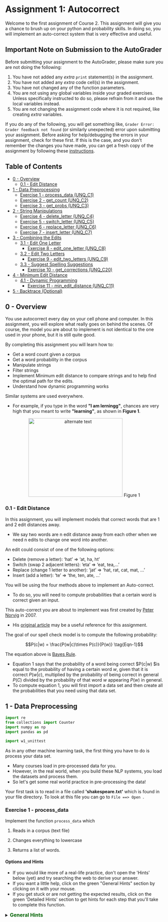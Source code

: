 # Assignment 1: Autocorrect

Welcome to the first assignment of Course 2. This assignment will give you a chance to brush up on your python and probability skills. In doing so, you will implement an auto-correct system that is very effective and useful.

## Important Note on Submission to the AutoGrader

Before submitting your assignment to the AutoGrader, please make sure you are not doing the following:

1. You have not added any _extra_ `print` statement(s) in the assignment.
2. You have not added any _extra_ code cell(s) in the assignment.
3. You have not changed any of the function parameters.
4. You are not using any global variables inside your graded exercises. Unless specifically instructed to do so, please refrain from it and use the local variables instead.
5. You are not changing the assignment code where it is not required, like creating _extra_ variables.

If you do any of the following, you will get something like, `Grader Error: Grader feedback not found` (or similarly unexpected) error upon submitting your assignment. Before asking for help/debugging the errors in your assignment, check for these first. If this is the case, and you don't remember the changes you have made, you can get a fresh copy of the assignment by following these [instructions](https://www.coursera.org/learn/probabilistic-models-in-nlp/supplement/saGQf/how-to-refresh-your-workspace).

## Table of Contents
- [0 - Overview](#0)
    - [0.1 - Edit Distance](#0-1)
- [1 - Data Preprocessing](#1)
    - [Exercise 1 - process_data (UNQ_C1)](#ex-1)
    - [Exercise 2 - get_count (UNQ_C2)](#ex-2)
    - [Exercise 3 - get_probs (UNQ_C3)](#ex-3)
- [2 - String Manipulations](#2)
    - [Exercise 4 - delete_letter (UNQ_C4)](#ex-4)
    - [Exercise 5 - switch_letter (UNQ_C5)](#ex-5)
    - [Exercise 6 - replace_letter (UNQ_C6)](#ex-6)
    - [Exercise 7 - insert_letter (UNQ_C7)](#ex-7)
- [3 - Combining the Edits](#3)
    - [3.1 - Edit One Letter](#3-1)
        - [Exercise 8 - edit_one_letter (UNQ_C8)](#ex-8)
    - [3.2 - Edit Two Letters](#3-2)
        - [Exercise 9 - edit_two_letters (UNQ_C9)](#ex-9)
    - [3.3 - Suggest Spelling Suggestions](#3-3)
        - [Exercise 10 - get_corrections (UNQ_C20)](#ex-10)
- [4 - Minimum Edit Distance](#4)
    - [4.1 - Dynamic Programming](#4-1)
        - [Exercise 11 - min_edit_distance (UNQ_C11)](#ex-11)
- [5 - Backtrace (Optional)](#5)

<a name='0'></a>
## 0 - Overview

You use autocorrect every day on your cell phone and computer. In this assignment, you will explore what really goes on behind the scenes. Of course, the model you are about to implement is not identical to the one used in your phone, but it is still quite good. 

By completing this assignment you will learn how to: 

- Get a word count given a corpus
- Get a word probability in the corpus 
- Manipulate strings 
- Filter strings 
- Implement Minimum edit distance to compare strings and to help find the optimal path for the edits. 
- Understand how dynamic programming works


Similar systems are used everywhere. 
- For example, if you type in the word **"I am lerningg"**, chances are very high that you meant to write **"learning"**, as shown in **Figure 1**. 

<div style="width:image width px; font-size:100%; text-align:center;"><img src='images/auto-correct.png' alt="alternate text" width="width" height="height" style="width:300px;height:250px;" /> Figure 1 </div>

<a name='0-1'></a>
### 0.1 - Edit Distance

In this assignment, you will implement models that correct words that are 1 and 2 edit distances away. 
- We say two words are n edit distance away from each other when we need n edits to change one word into another. 

An edit could consist of one of the following options: 

- Delete (remove a letter): ‘hat’ => ‘at, ha, ht’
- Switch (swap 2 adjacent letters): ‘eta’ => ‘eat, tea,...’
- Replace (change 1 letter to another): ‘jat’ => ‘hat, rat, cat, mat, ...’
- Insert (add a letter): ‘te’ => ‘the, ten, ate, ...’

You will be using the four methods above to implement an Auto-correct. 
- To do so, you will need to compute probabilities that a certain word is correct given an input. 

This auto-correct you are about to implement was first created by [Peter Norvig](https://en.wikipedia.org/wiki/Peter_Norvig) in 2007. 
- His [original article](https://norvig.com/spell-correct.html) may be a useful reference for this assignment.

The goal of our spell check model is to compute the following probability:

$$P(c|w) = \frac{P(w|c)\times P(c)}{P(w)} \tag{Eqn-1}$$

The equation above is [Bayes Rule](https://en.wikipedia.org/wiki/Bayes%27_theorem). 
- Equation 1 says that the probability of a word being correct $P(c|w) $is equal to the probability of having a certain word $w$, given that it is correct $P(w|c)$, multiplied by the probability of being correct in general $P(C)$ divided by the probability of that word $w$ appearing $P(w)$ in general.
- To compute equation 1, you will first import a data set and then create all the probabilities that you need using that data set. 

<a name='1'></a>
## 1 - Data Preprocessing 


```python
import re
from collections import Counter
import numpy as np
import pandas as pd

import w1_unittest
```

As in any other machine learning task, the first thing you have to do is process your data set. 
- Many courses load in pre-processed data for you. 
- However, in the real world, when you build these NLP systems, you load the datasets and process them.
- So let's get some real world practice in pre-processing the data!

Your first task is to read in a file called **'shakespeare.txt'** which is found in your file directory. To look at this file you can go to `File ==> Open `. 

<a name='ex-1'></a>
### Exercise 1 - process_data
Implement the function `process_data` which 

1) Reads in a corpus (text file)

2) Changes everything to lowercase

3) Returns a list of words. 

#### Options and Hints
- If you would like more of a real-life practice, don't open the 'Hints' below (yet) and try searching the web to derive your answer.
- If you want a little help, click on the green "General Hints" section by clicking on it with your mouse.
- If you get stuck or are not getting the expected results, click on the green 'Detailed Hints' section to get hints for each step that you'll take to complete this function.

<details>    
<summary>
    <font size="3" color="darkgreen"><b>General Hints</b></font>
</summary>
<p>
    
General Hints to get started
<ul>
    <li>Python <a href="https://docs.python.org/3/tutorial/inputoutput.html">input and output<a></li>
    <li>Python <a href="https://docs.python.org/3/library/re.html" >'re' documentation </a> </li>
</ul>
</p>


<details>    
<summary>
    <font size="3" color="darkgreen"><b>Detailed Hints</b></font>
</summary>
<p>     
Detailed hints if you're stuck
<ul>
    <li>Use 'with' syntax to read a file</li>
    <li>Decide whether to use 'read()' or 'readline().  What's the difference?</li>
    <li>You can use str.lower() to convert to lowercase.</li>
    <li>Use re.findall(pattern, string)</li>
    <li>Look for the "Raw String Notation" section in the Python 're' documentation to understand the difference between r'\W', r'\W' and '\\W'. </li>
    <li>For the pattern, decide between using '\s', '\w', '\s+' or '\w+'.  What do you think are the differences?</li>
</ul>
</p>



```python
# UNQ_C1 GRADED FUNCTION: process_data
import re
def process_data(file_name):
    """
    Input: 
        A file_name which is found in your current directory. You just have to read it in. 
    Output: 
        words: a list containing all the words in the corpus (text file you read) in lower case. 
    """
    words = [] # return this variable correctly

    ### START CODE HERE ### 
    
    #Open the file, read its contents into a string variable
    with open(file_name) as file:
        file_string = file.read()
    
    # convert all letters to lower case
    file_string = file_string.lower()
    
    #Convert every word to lower case and return them in a list.
    words = re.findall('\w+', file_string)
    
    ### END CODE HERE ###
    
    return words
```

Note, in the following cell, 'words' is converted to a python `set`. This eliminates any duplicate entries.


```python
#DO NOT MODIFY THIS CELL
word_l = process_data('./data/shakespeare.txt')
vocab = set(word_l)  # this will be your new vocabulary
print(f"The first ten words in the text are: \n{word_l[0:10]}")
print(f"There are {len(vocab)} unique words in the vocabulary.")
```

    The first ten words in the text are: 
    ['o', 'for', 'a', 'muse', 'of', 'fire', 'that', 'would', 'ascend', 'the']
    There are 6116 unique words in the vocabulary.


#### Expected Output
```Python
The first ten words in the text are: 
['o', 'for', 'a', 'muse', 'of', 'fire', 'that', 'would', 'ascend', 'the']
There are 6116 unique words in the vocabulary.
```


```python
# Test your function
w1_unittest.test_process_data(process_data)
```

    [92m All tests passed


<a name='ex-2'></a>
### Exercise 2 - get_count

Implement a `get_count` function that returns a dictionary
- The dictionary's keys are words
- The value for each word is the number of times that word appears in the corpus. 

For example, given the following sentence: **"I am happy because I am learning"**, your dictionary should return the following: 
<table style="width:20%">

  <tr>
    <td> <b>Key </b>  </td>
    <td> <b>Value </b> </td> 


  </tr>
  <tr>
    <td> I  </td>
    <td> 2</td> 
 
  </tr>
   
  <tr>
    <td>am</td>
    <td>2</td> 
  </tr>

  <tr>
    <td>happy</td>
    <td>1</td> 
  </tr>
  
   <tr>
    <td>because</td>
    <td>1</td> 
  </tr>
  
   <tr>
    <td>learning</td>
    <td>1</td> 
  </tr>
</table>


**Instructions**: 
Implement a `get_count` which returns a dictionary where the key is a word and the value is the number of times the word appears in the list.  


<details>    
<summary>
    <font size="3" color="darkgreen"><b>Hints</b></font>
</summary>
<p>
<ul>
    <li>Try implementing this using a for loop and a regular dictionary. This may be good practice for similar coding interview questions</li>
    <li>You can also use defaultdict instead of a regular dictionary, along with the for loop</li>
    <li>Otherwise, to skip using a `for` loop, you can use Python's <a href="https://docs.python.org/3.7/library/collections.html#collections.Counter" > Counter class</a> </li>
</ul>
</p>


```python
# UNIT TEST COMMENT: Candidate for Table Driven Tests
# UNQ_C2 GRADED FUNCTION: get_count
from collections import Counter

def get_count(word_l):
    '''
    Input:
        word_l: a set of words representing the corpus. 
    Output:
        word_count_dict: The wordcount dictionary where key is the word and value is its frequency.
    '''
    
    word_count_dict = {}  # fill this with word counts
    ### START CODE HERE 
    
    word_count_dict = Counter(word_l)
            
    ### END CODE HERE ### 
    return word_count_dict
```


```python
#DO NOT MODIFY THIS CELL
word_count_dict = get_count(word_l)
print(f"There are {len(word_count_dict)} key values pairs")
print(f"The count for the word 'thee' is {word_count_dict.get('thee',0)}")
```

    There are 6116 key values pairs
    The count for the word 'thee' is 240



#### Expected Output
```Python
There are 6116 key values pairs
The count for the word 'thee' is 240
```


```python
# Test your function
w1_unittest.test_get_count(get_count, word_l)
```

    [92m All tests passed


<a name='ex-3'></a>
### Exercise 3 - get_probs
Given the dictionary of word counts, compute the probability that each word will appear if randomly selected from the corpus of words.

$$P(w_i) = \frac{C(w_i)}{M} \tag{Eqn-2}$$
where 

$C(w_i)$ is the total number of times $w_i$ appears in the corpus.

$M$ is the total number of words in the corpus.

For example, the probability of the word 'am' in the sentence **'I am happy because I am learning'** is:

$$P(am) = \frac{C(w_i)}{M} = \frac {2}{7} \tag{Eqn-3}.$$

**Instructions:** Implement `get_probs` function which gives you the probability 
that a word occurs in a sample. This returns a dictionary where the keys are words, and the value for each word is its probability in the corpus of words.

<details>    
<summary>
    <font size="3" color="darkgreen"><b>Hints</b></font>
</summary>
<p>
General advice
<ul>
    <li> Use dictionary.values() </li>
    <li> Use sum() </li>
    <li> The cardinality (number of words in the corpus should be equal to len(word_l).  You will calculate this same number, but using the word count dictionary.</li>
</ul>
    
If you're using a for loop:
<ul>
    <li> Use dictionary.keys() </li>
</ul>
    
If you're using a dictionary comprehension:
<ul>
    <li>Use dictionary.items() </li>
</ul>
</p>



```python
# UNQ_C3 GRADED FUNCTION: get_probs
def get_probs(word_count_dict):
    '''
    Input:
        word_count_dict: The wordcount dictionary where key is the word and value is its frequency.
    Output:
        probs: A dictionary where keys are the words and the values are the probability that a word will occur. 
    '''
    probs = {}  # return this variable correctly
    
    ### START CODE HERE ###
    total_count = sum(word_count_dict.values())
    # get the total count of words for all words in the dictionary
    probs = {word: count / total_count for word, count in word_count_dict.items()}
    ### END CODE HERE ###
    return probs
```


```python
#DO NOT MODIFY THIS CELL
probs = get_probs(word_count_dict)
print(f"Length of probs is {len(probs)}")
print(f"P('thee') is {probs['thee']:.4f}")
```

    Length of probs is 6116
    P('thee') is 0.0045


#### Expected Output

```Python
Length of probs is 6116
P('thee') is 0.0045
```


```python
# Test your function
w1_unittest.test_get_probs(get_probs, word_count_dict)
```

    [92m All tests passed


<a name='2'></a>
## 2 - String Manipulations

Now that you have computed $P(w_i)$ for all the words in the corpus, you will write a few functions to manipulate strings so that you can edit the erroneous strings and return the right spellings of the words. In this section, you will implement four functions: 

* `delete_letter`: given a word, it returns all the possible strings that have **one character removed**. 
* `switch_letter`: given a word, it returns all the possible strings that have **two adjacent letters switched**.
* `replace_letter`: given a word, it returns all the possible strings that have **one character replaced by another different letter**.
* `insert_letter`: given a word, it returns all the possible strings that have an **additional character inserted**. 


#### List comprehensions

String and list manipulation in python will often make use of a python feature called  [list comprehensions](https://docs.python.org/3/tutorial/datastructures.html#list-comprehensions). The routines below will be described as using list comprehensions, but if you would rather implement them in another way, you are free to do so as long as the result is the same. Further, the following section will provide detailed instructions on how to use list comprehensions and how to implement the desired functions. If you are a python expert, feel free to skip the python hints and move to implementing the routines directly.

Python List Comprehensions embed a looping structure inside of a list declaration, collapsing many lines of code into a single line. If you are not familiar with them, they seem slightly out of order relative to for loops. 

<div style="width:image width px; font-size:100%; text-align:center;"><img src='images/GenericListComp3.PNG' alt="alternate text" width="width" height="height"  style="width:800px;height:400px;"/> Figure 2 </div>

The diagram above shows that the components of a list comprehension are the same components you would find in a typical for loop that appends to a list, but in a different order. With that in mind, we'll continue the specifics of this assignment. We will be very descriptive for the first function, `deletes()`, and less so in later functions as you become familiar with list comprehensions.

<a name='ex-4'></a>
### Exercise 4 - delete_letter

**Instructions for delete_letter():** Implement a `delete_letter()` function that, given a word, returns a list of strings with one character deleted. 

For example, given the word **nice**, it would return the set: {'ice', 'nce', 'nic', 'nie'}. 

**Step 1:** Create a list of 'splits'. This is all the ways you can split a word into Left and Right: For example,   
'nice is split into : `[('', 'nice'), ('n', 'ice'), ('ni', 'ce'), ('nic', 'e'), ('nice', '')]`
This is common to all four functions (delete, replace, switch, insert).


<div style="width:image width px; font-size:100%; text-align:center;"><img src='images/Splits1.PNG' alt="alternate text" width="width" height="height" style="width:650px;height:200px;" /> Figure 3 </div>

**Step 2:** This is specific to `delete_letter`. Here, we are generating all words that result from deleting one character.  
This can be done in a single line with a list comprehension. You can make use of this type of syntax:  
`[f(a,b) for a, b in splits if condition]`  

For our 'nice' example you get: 
['ice', 'nce', 'nie', 'nic']

<div style="width:image width px; font-size:100%; text-align:center;"><img src='images/ListComp2.PNG' alt="alternate text" width="width" height="height" style="width:550px;height:300px;" /> Figure 4 </div>

#### Levels of assistance

Try this exercise with these levels of assistance.  
- We hope that this will make it both a meaningful experience but also not a frustrating experience. 
- Start with level 1, then move onto level 2, and 3 as needed.

    - Level 1. Try to think this through and implement this yourself.
    - Level 2. Click on the "Level 2 Hints" section for some hints to get started.
    - Level 3. If you would prefer more guidance, please click on the "Level 3 Hints" cell for step by step instructions.
    
- If you are still stuck, look at the images in the "list comprehensions" section above.


<details>    
<summary>
    <font size="3" color="darkgreen"><b>Level 2 Hints</b></font>
</summary>
<p>
<ul>
    <li><a href="" > Use array slicing like my_string[0:2] </a> </li>
    <li><a href="" > Use list comprehensions or for loops </a> </li>
</ul>
</p>


<details>    
<summary>
    <font size="3" color="darkgreen"><b>Level 3 Hints</b></font>
</summary>
<p>
<ul>
    <li>splits: Use array slicing, like my_str[0:2], to separate a string into two pieces.</li>
    <li>Do this in a loop or list comprehension, so that you have a list of tuples.
    <li> For example, "cake" can get split into "ca" and "ke". They're stored in a tuple ("ca","ke"), and the tuple is appended to a list.  We'll refer to these as L and R, so the tuple is (L,R)</li>
    <li>When choosing the range for your loop, if you input the word "cans" and generate the tuple  ('cans',''), make sure to include an if statement to check the length of that right-side string (R) in the tuple (L,R) </li>
    <li>deletes: Go through the list of tuples and combine the two strings together. You can use the + operator to combine two strings</li>
    <li>When combining the tuples, make sure that you leave out a middle character.</li>
    <li>Use array slicing to leave out the first character of the right substring.</li>
</ul>
</p>


```python
# UNIT TEST COMMENT: Candidate for Table Driven Tests
# UNQ_C4 GRADED FUNCTION: deletes
def delete_letter(word, verbose=False):
    '''
    Input:
        word: the string/word for which you will generate all possible words 
                in the vocabulary which have 1 missing character
    Output:
        delete_l: a list of all possible strings obtained by deleting 1 character from word
    '''
    
    delete_l = []
    split_l = []
    
    ### START CODE HERE ###
    split_l = [(word[:i], word[i:]) for i in range(len(word) + 1)]
    delete_l = [L + R[1:] for L, R in split_l if R]
    ### END CODE HERE ###

    if verbose: print(f"input word {word}, \nsplit_l = {split_l}, \ndelete_l = {delete_l}")

    return  delete_l
```


```python
delete_word_l = delete_letter(word="cans",
                        verbose=True)
```

    input word cans, 
    split_l = [('', 'cans'), ('c', 'ans'), ('ca', 'ns'), ('can', 's'), ('cans', '')], 
    delete_l = ['ans', 'cns', 'cas', 'can']


#### Expected Output
```CPP
Note: You might get a slightly different result with split_l

input word cans, 
split_l = [('', 'cans'), ('c', 'ans'), ('ca', 'ns'), ('can', 's')], 
delete_l = ['ans', 'cns', 'cas', 'can']
```

#### Note 1
- Notice how it has the extra tuple `('cans', '')`.
- This will be fine as long as you have checked the size of the right-side substring in tuple (L,R).
- Can you explain why this will give you the same result for the list of deletion strings (delete_l)?

```CPP
input word cans, 
split_l = [('', 'cans'), ('c', 'ans'), ('ca', 'ns'), ('can', 's'), ('cans', '')], 
delete_l = ['ans', 'cns', 'cas', 'can']
```

#### Note 2
If you end up getting the same word as your input word, like this:

```Python
input word cans, 
split_l = [('', 'cans'), ('c', 'ans'), ('ca', 'ns'), ('can', 's'), ('cans', '')], 
delete_l = ['ans', 'cns', 'cas', 'can', 'cans']
```

- Check how you set the `range`.
- See if you check the length of the string on the right-side of the split.


```python
# test # 2
print(f"Number of outputs of delete_letter('at') is {len(delete_letter('at'))}")
```

    Number of outputs of delete_letter('at') is 2


#### Expected output

```CPP
Number of outputs of delete_letter('at') is 2
```


```python
# Test your function
w1_unittest.test_delete_letter(delete_letter)
```

    [92m All tests passed


<a name='ex-5'></a>
### Exercise 5 - switch_letter

**Instructions for switch_letter()**: Now implement a function that switches two letters in a word. It takes in a word and returns a list of all the possible switches of two letters **that are adjacent to each other**. 
- For example, given the word 'eta', it returns {'eat', 'tea'}, but does not return 'ate'.

**Step 1:** is the same as in delete_letter()  
**Step 2:** A list comprehension or for loop which forms strings by swapping adjacent letters. This is of the form:  
`[f(L,R) for L, R in splits if condition]`  where 'condition' will test the length of R in a given iteration. See below.

<div style="width:image width px; font-size:100%; text-align:center;"><img src='images/Switches1.PNG' alt="alternate text" width="width" height="height" style="width:600px;height:200px;"/> Figure 5 </div>      

#### Levels of difficulty

Try this exercise with these levels of difficulty.  
- Level 1. Try to think this through and implement this yourself.
- Level 2. Click on the "Level 2 Hints" section for some hints to get started.
- Level 3. If you would prefer more guidance, please click on the "Level 3 Hints" cell for step by step instructions.

<details>    
<summary>
    <font size="3" color="darkgreen"><b>Level 2 Hints</b></font>
</summary>
<p>
<ul>
    <li><a href="" > Use array slicing like my_string[0:2] </a> </li>
    <li><a href="" > Use list comprehensions or for loops </a> </li>
    <li>To do a switch, think of the whole word as divided into 4 distinct parts.  Write out 'cupcakes' on a piece of paper and see how you can split it into ('cupc', 'k', 'a', 'es')</li>
</ul>
</p>


<details>    
<summary>
    <font size="3" color="darkgreen"><b>Level 3 Hints</b></font>
</summary>
<p>
<ul>
    <li>splits: Use array slicing, like my_str[0:2], to separate a string into two pieces.</li>
    <li>Splitting is the same as for delete_letter</li>
    <li>To perform the switch, go through the list of tuples and combine four strings together. You can use the + operator to combine strings</li>
    <li>The four strings will be the left substring from the split tuple, followed by the first (index 1) character of the right substring, then the zero-th character (index 0) of the right substring, and then the remaining part of the right substring.</li>
    <li>Unlike delete_letter, you will want to check that your right substring is at least a minimum length.  To see why, review the previous hint bullet point (directly before this one).</li>
</ul>
</p>


```python
# UNIT TEST COMMENT: Candidate for Table Driven Tests
# UNQ_C5 GRADED FUNCTION: switches
def switch_letter(word, verbose=False):
    '''
    Input:
        word: input string
     Output:
        switches: a list of all possible strings with one adjacent charater switched
    ''' 
    
    switch_l = []
    split_l = []
    
    ### START CODE HERE ###
    split_l = [(word[:i], word[i:]) for i in range(len(word))]
    switch_l = [L + R[1] + R[0] + R[2:] for L, R in split_l if len(R) > 1]
    ### END CODE HERE ###
    
    if verbose: print(f"Input word = {word} \nsplit_l = {split_l} \nswitch_l = {switch_l}") 
    
    return switch_l
```


```python
switch_word_l = switch_letter(word="eta",
                         verbose=True)
```

    Input word = eta 
    split_l = [('', 'eta'), ('e', 'ta'), ('et', 'a')] 
    switch_l = ['tea', 'eat']


#### Expected output

```Python
Input word = eta 
split_l = [('', 'eta'), ('e', 'ta'), ('et', 'a')] 
switch_l = ['tea', 'eat']
```

#### Note 1

You may get this:
```Python
Input word = eta 
split_l = [('', 'eta'), ('e', 'ta'), ('et', 'a'), ('eta', '')] 
switch_l = ['tea', 'eat']
```
- Notice how it has the extra tuple `('eta', '')`.
- This is also correct.
- Can you think of why this is the case?

#### Note 2

If you get an error
```Python
IndexError: string index out of range
```
- Please see if you have checked the length of the strings when switching characters.


```python
# test # 2
print(f"Number of outputs of switch_letter('at') is {len(switch_letter('at'))}")
```

    Number of outputs of switch_letter('at') is 1


#### Expected output

```CPP
Number of outputs of switch_letter('at') is 1
```


```python
# Test your function
w1_unittest.test_switch_letter(switch_letter)
```

    [92m All tests passed


<a name='ex-6'></a>
### Exercise 6 - replace_letter
**Instructions for replace_letter()**: Now implement a function that takes in a word and returns a list of strings with one **replaced letter** from the original word. 

**Step 1:** is the same as in `delete_letter()`

**Step 2:** A list comprehension or for loop which form strings by replacing letters.  This can be of the form:  
`[f(a,b,c) for a, b in splits if condition for c in string]`   Note the use of the second for loop.  
It is expected in this routine that one or more of the replacements will include the original word. For example, replacing the first letter of 'ear' with 'e' will return 'ear'.

**Step 3:** Remove the original input letter from the output.

<details>    
<summary>
    <font size="3" color="darkgreen"><b>Hints</b></font>
</summary>
<p>
<ul>
    <li>To remove a word from a list, you may use the method .replace of a list. Note that the .remove method removes the first occurrence of an element, so you need to assure that every occurrence is removed. A while loop to check if the element is in the list may help.</li>
    <li>Another way is using list comprehension so you directly remove the word in the conditions.</li>
</ul>
</p>


```python
# UNIT TEST COMMENT: Candidate for Table Driven Tests
# UNQ_C6 GRADED FUNCTION: replaces
def replace_letter(word, verbose=False):
    '''
    Input:
        word: the input string/word 
    Output:
        replaces: a list of all possible strings where we replaced one letter from the original word. 
    ''' 
    
    letters = 'abcdefghijklmnopqrstuvwxyz'
    
    replace_l = []
    split_l = []
    
    ### START CODE HERE ###
    split_l = [(word[:i], word[i:]) for i in range(len(word))]
    replace_l = [L + c + R[1:] for L, R in split_l if R for c in letters]
    replace_l = sorted(set(replace_l) - {word})
    ### END CODE HERE ###
    
    # Sort the list, for easier viewing
    replace_l = sorted(replace_l)
    
    if verbose: print(f"Input word = {word} \nsplit_l = {split_l} \nreplace_l {replace_l}")   
    
    return replace_l
```


```python
replace_l = replace_letter(word='can',
                              verbose=True)
```

    Input word = can 
    split_l = [('', 'can'), ('c', 'an'), ('ca', 'n')] 
    replace_l ['aan', 'ban', 'caa', 'cab', 'cac', 'cad', 'cae', 'caf', 'cag', 'cah', 'cai', 'caj', 'cak', 'cal', 'cam', 'cao', 'cap', 'caq', 'car', 'cas', 'cat', 'cau', 'cav', 'caw', 'cax', 'cay', 'caz', 'cbn', 'ccn', 'cdn', 'cen', 'cfn', 'cgn', 'chn', 'cin', 'cjn', 'ckn', 'cln', 'cmn', 'cnn', 'con', 'cpn', 'cqn', 'crn', 'csn', 'ctn', 'cun', 'cvn', 'cwn', 'cxn', 'cyn', 'czn', 'dan', 'ean', 'fan', 'gan', 'han', 'ian', 'jan', 'kan', 'lan', 'man', 'nan', 'oan', 'pan', 'qan', 'ran', 'san', 'tan', 'uan', 'van', 'wan', 'xan', 'yan', 'zan']


#### Expected Output**: 
```Python
Input word = can 
split_l = [('', 'can'), ('c', 'an'), ('ca', 'n')] 
replace_l ['aan', 'ban', 'caa', 'cab', 'cac', 'cad', 'cae', 'caf', 'cag', 'cah', 'cai', 'caj', 'cak', 'cal', 'cam', 'cao', 'cap', 'caq', 'car', 'cas', 'cat', 'cau', 'cav', 'caw', 'cax', 'cay', 'caz', 'cbn', 'ccn', 'cdn', 'cen', 'cfn', 'cgn', 'chn', 'cin', 'cjn', 'ckn', 'cln', 'cmn', 'cnn', 'con', 'cpn', 'cqn', 'crn', 'csn', 'ctn', 'cun', 'cvn', 'cwn', 'cxn', 'cyn', 'czn', 'dan', 'ean', 'fan', 'gan', 'han', 'ian', 'jan', 'kan', 'lan', 'man', 'nan', 'oan', 'pan', 'qan', 'ran', 'san', 'tan', 'uan', 'van', 'wan', 'xan', 'yan', 'zan']
```
- Note how the input word 'can' should not be one of the output words.

#### Note 1
If you get something like this:

```Python
Input word = can 
split_l = [('', 'can'), ('c', 'an'), ('ca', 'n'), ('can', '')] 
replace_l ['aan', 'ban', 'caa', 'cab', 'cac', 'cad', 'cae', 'caf', 'cag', 'cah', 'cai', 'caj', 'cak', 'cal', 'cam', 'cao', 'cap', 'caq', 'car', 'cas', 'cat', 'cau', 'cav', 'caw', 'cax', 'cay', 'caz', 'cbn', 'ccn', 'cdn', 'cen', 'cfn', 'cgn', 'chn', 'cin', 'cjn', 'ckn', 'cln', 'cmn', 'cnn', 'con', 'cpn', 'cqn', 'crn', 'csn', 'ctn', 'cun', 'cvn', 'cwn', 'cxn', 'cyn', 'czn', 'dan', 'ean', 'fan', 'gan', 'han', 'ian', 'jan', 'kan', 'lan', 'man', 'nan', 'oan', 'pan', 'qan', 'ran', 'san', 'tan', 'uan', 'van', 'wan', 'xan', 'yan', 'zan']
```
- Notice how split_l has an extra tuple `('can', '')`, but the output is still the same, so this is okay.

#### Note 2
If you get something like this:
```Python
Input word = can 
split_l = [('', 'can'), ('c', 'an'), ('ca', 'n'), ('can', '')] 
replace_l ['aan', 'ban', 'caa', 'cab', 'cac', 'cad', 'cae', 'caf', 'cag', 'cah', 'cai', 'caj', 'cak', 'cal', 'cam', 'cana', 'canb', 'canc', 'cand', 'cane', 'canf', 'cang', 'canh', 'cani', 'canj', 'cank', 'canl', 'canm', 'cann', 'cano', 'canp', 'canq', 'canr', 'cans', 'cant', 'canu', 'canv', 'canw', 'canx', 'cany', 'canz', 'cao', 'cap', 'caq', 'car', 'cas', 'cat', 'cau', 'cav', 'caw', 'cax', 'cay', 'caz', 'cbn', 'ccn', 'cdn', 'cen', 'cfn', 'cgn', 'chn', 'cin', 'cjn', 'ckn', 'cln', 'cmn', 'cnn', 'con', 'cpn', 'cqn', 'crn', 'csn', 'ctn', 'cun', 'cvn', 'cwn', 'cxn', 'cyn', 'czn', 'dan', 'ean', 'fan', 'gan', 'han', 'ian', 'jan', 'kan', 'lan', 'man', 'nan', 'oan', 'pan', 'qan', 'ran', 'san', 'tan', 'uan', 'van', 'wan', 'xan', 'yan', 'zan']
```
- Notice how there are strings that are 1 letter longer than the original word, such as `cana`.
- Please check for the case when there is an empty string `''`, and if so, do not use that empty string when setting replace_l.


```python
# test # 2
print(f"Number of outputs of replace_letter('at') is {len(replace_letter('at'))}")
```

    Number of outputs of replace_letter('at') is 50


#### Expected output
```CPP
Number of outputs of replace_letter('at') is 50
```


```python
# Test your function
w1_unittest.test_replace_letter(replace_letter)
```

    [92m All tests passed


<a name='ex-7'></a>
### Exercise 7 - insert_letter

**Instructions for insert_letter()**: Now implement a function that takes in a word and returns a list with a letter inserted at every offset.

**Step 1:** is the same as in `delete_letter()`

**Step 2:** This can be a list comprehension of the form:  
`[f(a,b,c) for a, b in splits if condition for c in string]`   


```python
# UNIT TEST COMMENT: Candidate for Table Driven Tests
# UNQ_C7 GRADED FUNCTION: inserts
def insert_letter(word, verbose=False):
    '''
    Input:
        word: the input string/word 
    Output:
        inserts: a set of all possible strings with one new letter inserted at every offset
    ''' 
    letters = 'abcdefghijklmnopqrstuvwxyz'
    insert_l = []
    split_l = []
    
    ### START CODE HERE ###
    split_l = [(word[:i], word[i:]) for i in range(len(word) + 1)]
    insert_l = [L + c + R for L, R in split_l for c in letters]
    ### END CODE HERE ###
    
    if verbose: print(f"Input word {word} \nsplit_l = {split_l} \ninsert_l = {insert_l}")
    
    return insert_l
```


```python
insert_l = insert_letter('at', True)
print(f"Number of strings output by insert_letter('at') is {len(insert_l)}")
```

    Input word at 
    split_l = [('', 'at'), ('a', 't'), ('at', '')] 
    insert_l = ['aat', 'bat', 'cat', 'dat', 'eat', 'fat', 'gat', 'hat', 'iat', 'jat', 'kat', 'lat', 'mat', 'nat', 'oat', 'pat', 'qat', 'rat', 'sat', 'tat', 'uat', 'vat', 'wat', 'xat', 'yat', 'zat', 'aat', 'abt', 'act', 'adt', 'aet', 'aft', 'agt', 'aht', 'ait', 'ajt', 'akt', 'alt', 'amt', 'ant', 'aot', 'apt', 'aqt', 'art', 'ast', 'att', 'aut', 'avt', 'awt', 'axt', 'ayt', 'azt', 'ata', 'atb', 'atc', 'atd', 'ate', 'atf', 'atg', 'ath', 'ati', 'atj', 'atk', 'atl', 'atm', 'atn', 'ato', 'atp', 'atq', 'atr', 'ats', 'att', 'atu', 'atv', 'atw', 'atx', 'aty', 'atz']
    Number of strings output by insert_letter('at') is 78


#### Expected output

```Python
Input word at 
split_l = [('', 'at'), ('a', 't'), ('at', '')] 
insert_l = ['aat', 'bat', 'cat', 'dat', 'eat', 'fat', 'gat', 'hat', 'iat', 'jat', 'kat', 'lat', 'mat', 'nat', 'oat', 'pat', 'qat', 'rat', 'sat', 'tat', 'uat', 'vat', 'wat', 'xat', 'yat', 'zat', 'aat', 'abt', 'act', 'adt', 'aet', 'aft', 'agt', 'aht', 'ait', 'ajt', 'akt', 'alt', 'amt', 'ant', 'aot', 'apt', 'aqt', 'art', 'ast', 'att', 'aut', 'avt', 'awt', 'axt', 'ayt', 'azt', 'ata', 'atb', 'atc', 'atd', 'ate', 'atf', 'atg', 'ath', 'ati', 'atj', 'atk', 'atl', 'atm', 'atn', 'ato', 'atp', 'atq', 'atr', 'ats', 'att', 'atu', 'atv', 'atw', 'atx', 'aty', 'atz']
Number of strings output by insert_letter('at') is 78
```

#### Note 1

If you get a split_l like this:
```Python
Input word at 
split_l = [('', 'at'), ('a', 't')] 
insert_l = ['aat', 'bat', 'cat', 'dat', 'eat', 'fat', 'gat', 'hat', 'iat', 'jat', 'kat', 'lat', 'mat', 'nat', 'oat', 'pat', 'qat', 'rat', 'sat', 'tat', 'uat', 'vat', 'wat', 'xat', 'yat', 'zat', 'aat', 'abt', 'act', 'adt', 'aet', 'aft', 'agt', 'aht', 'ait', 'ajt', 'akt', 'alt', 'amt', 'ant', 'aot', 'apt', 'aqt', 'art', 'ast', 'att', 'aut', 'avt', 'awt', 'axt', 'ayt', 'azt']
Number of strings output by insert_letter('at') is 52
```
- Notice that split_l is missing the extra tuple ('at', '').  For insertion, we actually **WANT** this tuple.
- The function is not creating all the desired output strings.
- Check the range that you use for the for loop.

#### Note 2
If you see this:
```Python
Input word at 
split_l = [('', 'at'), ('a', 't'), ('at', '')] 
insert_l = ['aat', 'bat', 'cat', 'dat', 'eat', 'fat', 'gat', 'hat', 'iat', 'jat', 'kat', 'lat', 'mat', 'nat', 'oat', 'pat', 'qat', 'rat', 'sat', 'tat', 'uat', 'vat', 'wat', 'xat', 'yat', 'zat', 'aat', 'abt', 'act', 'adt', 'aet', 'aft', 'agt', 'aht', 'ait', 'ajt', 'akt', 'alt', 'amt', 'ant', 'aot', 'apt', 'aqt', 'art', 'ast', 'att', 'aut', 'avt', 'awt', 'axt', 'ayt', 'azt']
Number of strings output by insert_letter('at') is 52
```

- Even though you may have fixed the split_l so that it contains the tuple `('at', '')`, notice that you're still missing some output strings.
    - Notice that it's missing strings such as 'ata', 'atb', 'atc' all the way to 'atz'.
- To fix this, make sure that when you set insert_l, you allow the use of the empty string `''`.


```python
# Test your function
w1_unittest.test_insert_letter(insert_letter)
```

    [92m All tests passed


<a name='3'></a>
## 3 - Combining the Edits

Now that you have implemented the string manipulations, you will create two functions that, given a string, will return all the possible single and double edits on that string. These will be `edit_one_letter()` and `edit_two_letters()`.

<a name='3-1'></a>
### 3.1 - Edit One Letter

<a name='ex-8'></a>
### Exercise 8 - edit_one_letter

**Instructions**: Implement the `edit_one_letter` function to get all the possible edits that are one edit away from a word. The edits  consist of the replace, insert, delete, and optionally the switch operation. You should use the previous functions you have already implemented to complete this function. The 'switch' function  is a less common edit function, so its use will be selected by an "allow_switches" input argument.

Note that those functions return *lists* while this function should return a *python set*. Utilizing a set eliminates any duplicate entries.

<details>    
<summary>
    <font size="3" color="darkgreen"><b>Hints</b></font>
</summary>
<p>
<ul>
    <li> Each of the functions returns a list.  You can combine lists using the `+` operator. </li>
    <li> To get unique strings (avoid duplicates), you can use the set() function. </li>
</ul>
</p>



```python
# UNIT TEST COMMENT: Candidate for Table Driven Tests
# UNQ_C8 GRADED FUNCTION: edit_one_letter
def edit_one_letter(word, allow_switches = True):
    """
    Input:
        word: the string/word for which we will generate all possible wordsthat are one edit away.
    Output:
        edit_one_set: a set of words with one possible edit. Please return a set. and not a list.
    """
    
    edit_one_set = set()
    
    ### START CODE HERE ###
    edit_one_set.update(delete_letter(word))
    edit_one_set.update(insert_letter(word))
    edit_one_set.update(replace_letter(word))
    if allow_switches:
        edit_one_set.update(switch_letter(word))
    ### END CODE HERE ###
    
    # return this as a set and not a list
    return set(edit_one_set)
```


```python
tmp_word = "at"
tmp_edit_one_set = edit_one_letter(tmp_word)
# turn this into a list to sort it, in order to view it
tmp_edit_one_l = sorted(list(tmp_edit_one_set))

print(f"input word {tmp_word} \nedit_one_l \n{tmp_edit_one_l}\n")
print(f"The type of the returned object should be a set {type(tmp_edit_one_set)}")
print(f"Number of outputs from edit_one_letter('at') is {len(edit_one_letter('at'))}")
```

    input word at 
    edit_one_l 
    ['a', 'aa', 'aat', 'ab', 'abt', 'ac', 'act', 'ad', 'adt', 'ae', 'aet', 'af', 'aft', 'ag', 'agt', 'ah', 'aht', 'ai', 'ait', 'aj', 'ajt', 'ak', 'akt', 'al', 'alt', 'am', 'amt', 'an', 'ant', 'ao', 'aot', 'ap', 'apt', 'aq', 'aqt', 'ar', 'art', 'as', 'ast', 'ata', 'atb', 'atc', 'atd', 'ate', 'atf', 'atg', 'ath', 'ati', 'atj', 'atk', 'atl', 'atm', 'atn', 'ato', 'atp', 'atq', 'atr', 'ats', 'att', 'atu', 'atv', 'atw', 'atx', 'aty', 'atz', 'au', 'aut', 'av', 'avt', 'aw', 'awt', 'ax', 'axt', 'ay', 'ayt', 'az', 'azt', 'bat', 'bt', 'cat', 'ct', 'dat', 'dt', 'eat', 'et', 'fat', 'ft', 'gat', 'gt', 'hat', 'ht', 'iat', 'it', 'jat', 'jt', 'kat', 'kt', 'lat', 'lt', 'mat', 'mt', 'nat', 'nt', 'oat', 'ot', 'pat', 'pt', 'qat', 'qt', 'rat', 'rt', 'sat', 'st', 't', 'ta', 'tat', 'tt', 'uat', 'ut', 'vat', 'vt', 'wat', 'wt', 'xat', 'xt', 'yat', 'yt', 'zat', 'zt']
    
    The type of the returned object should be a set <class 'set'>
    Number of outputs from edit_one_letter('at') is 129


#### Expected Output
```CPP
input word at 
edit_one_l 
['a', 'aa', 'aat', 'ab', 'abt', 'ac', 'act', 'ad', 'adt', 'ae', 'aet', 'af', 'aft', 'ag', 'agt', 'ah', 'aht', 'ai', 'ait', 'aj', 'ajt', 'ak', 'akt', 'al', 'alt', 'am', 'amt', 'an', 'ant', 'ao', 'aot', 'ap', 'apt', 'aq', 'aqt', 'ar', 'art', 'as', 'ast', 'ata', 'atb', 'atc', 'atd', 'ate', 'atf', 'atg', 'ath', 'ati', 'atj', 'atk', 'atl', 'atm', 'atn', 'ato', 'atp', 'atq', 'atr', 'ats', 'att', 'atu', 'atv', 'atw', 'atx', 'aty', 'atz', 'au', 'aut', 'av', 'avt', 'aw', 'awt', 'ax', 'axt', 'ay', 'ayt', 'az', 'azt', 'bat', 'bt', 'cat', 'ct', 'dat', 'dt', 'eat', 'et', 'fat', 'ft', 'gat', 'gt', 'hat', 'ht', 'iat', 'it', 'jat', 'jt', 'kat', 'kt', 'lat', 'lt', 'mat', 'mt', 'nat', 'nt', 'oat', 'ot', 'pat', 'pt', 'qat', 'qt', 'rat', 'rt', 'sat', 'st', 't', 'ta', 'tat', 'tt', 'uat', 'ut', 'vat', 'vt', 'wat', 'wt', 'xat', 'xt', 'yat', 'yt', 'zat', 'zt']

The type of the returned object should be a set <class 'set'>
Number of outputs from edit_one_letter('at') is 129
```


```python
# Test your function
w1_unittest.test_edit_one_letter(edit_one_letter)
```

    [92m All tests passed


<a name='3-2'></a>
### 3.2 - Edit Two Letters

<a name='ex-9'></a>
### Exercise 9 - edit_two_letters

Now you can generalize this to implement to get two edits on a word. To do so, you would have to get all the possible edits on a single word and then for each modified word, you would have to modify it again. 

**Instructions**: Implement the `edit_two_letters` function that returns a set of words that are two edits away. Note that creating additional edits based on the `edit_one_letter` function may 'restore' some one_edits to zero or one edits. That is allowed here. This is accounted for in get_corrections.

<details>    
<summary>
    <font size="3" color="darkgreen"><b>Hints</b></font>
</summary>
<p>
<ul>
    <li>You will likely want to take the union of two sets.</li>
    <li>You can either use set.update() or use the '|' (or operator) to union two sets</li>
    <li>See the documentation <a href="https://docs.python.org/2/library/sets.html" > Python sets </a> for examples of using operators or functions of the Python set.</li>
</ul>
</p>



```python
# UNIT TEST COMMENT: Candidate for Table Driven Tests
# UNQ_C9 GRADED FUNCTION: edit_two_letters
def edit_two_letters(word, allow_switches = True):
    '''
    Input:
        word: the input string/word 
    Output:
        edit_two_set: a set of strings with all possible two edits
    '''
    
    edit_two_set = set()
    
    ### START CODE HERE ###
    one_edits = edit_one_letter(word, allow_switches)
    for e1 in one_edits:
        edit_two_set.update(edit_one_letter(e1, allow_switches))
    ### END CODE HERE ###
    
    # return this as a set instead of a list
    return set(edit_two_set)
```


```python
tmp_edit_two_set = edit_two_letters("a")
tmp_edit_two_l = sorted(list(tmp_edit_two_set))
print(f"Number of strings with edit distance of two: {len(tmp_edit_two_l)}")
print(f"First 10 strings {tmp_edit_two_l[:10]}")
print(f"Last 10 strings {tmp_edit_two_l[-10:]}")
print(f"The data type of the returned object should be a set {type(tmp_edit_two_set)}")
print(f"Number of strings that are 2 edit distances from 'at' is {len(edit_two_letters('at'))}")
```

    Number of strings with edit distance of two: 2654
    First 10 strings ['', 'a', 'aa', 'aaa', 'aab', 'aac', 'aad', 'aae', 'aaf', 'aag']
    Last 10 strings ['zv', 'zva', 'zw', 'zwa', 'zx', 'zxa', 'zy', 'zya', 'zz', 'zza']
    The data type of the returned object should be a set <class 'set'>
    Number of strings that are 2 edit distances from 'at' is 7154


#### Expected Output

```CPP
Number of strings with edit distance of two: 2654
First 10 strings ['', 'a', 'aa', 'aaa', 'aab', 'aac', 'aad', 'aae', 'aaf', 'aag']
Last 10 strings ['zv', 'zva', 'zw', 'zwa', 'zx', 'zxa', 'zy', 'zya', 'zz', 'zza']
The data type of the returned object should be a set <class 'set'>
Number of strings that are 2 edit distances from 'at' is 7154
```


```python
# Test your function
w1_unittest.test_edit_two_letters(edit_two_letters)
```

    [92m All tests passed


<a name='3-3'></a>
### 3.3 - Suggest Spelling Suggestions

Now you will use your `edit_two_letters` function to get a set of all the possible 2 edits on your word. You will then use those strings to get the most probable word you meant to type a.k.a your typing suggestion.

<a name='ex-10'></a>
### Exercise 10 - get_corrections
**Instructions**: Implement `get_corrections`, which returns a list of zero to n possible suggestion tuples of the form (word, probability_of_word). 

**Step 1:** Generate suggestions for a supplied word: You'll use the edit functions you have developed. The 'suggestion algorithm' should follow this logic: 
* If the word is in the vocabulary, suggest the word. 
* Otherwise, if there are suggestions from `edit_one_letter` that are in the vocabulary, use those. 
* Otherwise, if there are suggestions from `edit_two_letters` that are in the vocabulary, use those. 
* Otherwise, suggest the input word.*  
* The idea is that words generated from fewer edits are more likely than words with more edits.


Note: 
- Edits of two letters may 'restore' strings to either zero or one edit. This algorithm accounts for this by preferentially selecting lower distance edits first.

#### Short circuit
In Python, logical operations such as `and` and `or` have two useful properties. They can operate on lists and they have ['short-circuit' behavior](https://docs.python.org/3/library/stdtypes.html). Try these:


```python
# example of logical operation on lists or sets
print( [] and ["a","b"] )
print( [] or ["a","b"] )
#example of Short circuit behavior
val1 =  ["Most","Likely"] or ["Less","so"] or ["least","of","all"]  # selects first, does not evalute remainder
print(val1)
val2 =  [] or [] or ["least","of","all"] # continues evaluation until there is a non-empty list
print(val2)
```

The logical `or` could be used to implement the suggestion algorithm very compactly. Alternately, if/elif/else constructs could be used.
 
**Step 2**: Create a 'best_words' dictionary where the 'key' is a suggestion and the 'value' is the probability of that word in your vocabulary. If the word is not in the vocabulary, assign it a probability of 0.

**Step 3**: Select the n best suggestions. There may be fewer than n.

<details>    
<summary>
    <font size="3" color="darkgreen"><b>Hints</b></font>
</summary>
<p>
<ul>
    <li>edit_one_letter and edit_two_letters return *python sets*. </li>
    <li> Sets have a handy <a href="https://docs.python.org/2/library/sets.html" > set.intersection </a> feature</li>
    <li>To find the keys that have the highest values in a dictionary, you can use the Counter dictionary to create a Counter object from a regular dictionary.  Then you can use Counter.most_common(n) to get the n most common keys.
    </li>
    <li>To find the intersection of two sets, you can use set.intersection or the & operator.</li>
    <li>If you are not as familiar with short circuit syntax (as shown above), feel free to use if else statements instead.</li>
    <li>To use an if statement to check of a set is empty, use 'if not x:' syntax </li>
</ul>
</p>



```python
# UNIT TEST COMMENT: Candidate for Table Driven Tests
# UNQ_C10 GRADED FUNCTION: get_corrections
def get_corrections(word, probs, vocab, n=2, verbose = False):
    '''
    Input: 
        word: a user entered string to check for suggestions
        probs: a dictionary that maps each word to its probability in the corpus
        vocab: a set containing all the vocabulary
        n: number of possible word corrections you want returned in the dictionary
    Output: 
        n_best: a list of tuples with the most probable n corrected words and their probabilities.
    '''
    
    suggestions = []
    n_best = []
    
    ### START CODE HERE ###
    #Step 1: create suggestions as described above    
    suggestions = (word in vocab and {word} or
                   edit_one_letter(word).intersection(vocab) or
                   edit_two_letters(word).intersection(vocab) or
                   {word})
    n_best = sorted([(w, probs.get(w, 0)) for w in suggestions], key=lambda x: x[1], reverse=True)[:n]
    
    ### END CODE HERE ###
    
    if verbose: print("entered word = ", word, "\nsuggestions = ", suggestions)

    return n_best
```


```python
# Test your implementation - feel free to try other words in my word
my_word = 'dys' 
tmp_corrections = get_corrections(my_word, probs, vocab, 2, verbose=True) # keep verbose=True
for i, word_prob in enumerate(tmp_corrections):
    print(f"word {i}: {word_prob[0]}, probability {word_prob[1]:.6f}")

# CODE REVIEW COMMENT: using "tmp_corrections" insteads of "cors". "cors" is not defined
print(f"data type of corrections {type(tmp_corrections)}")
```

    entered word =  dys 
    suggestions =  {'dye', 'days'}
    word 0: days, probability 0.000410
    word 1: dye, probability 0.000019
    data type of corrections <class 'list'>


#### Expected Output
- Note: This expected output is for `my_word = 'dys'`. Also, keep `verbose=True`
```CPP
entered word =  dys 
suggestions =  {'days', 'dye'}
word 0: days, probability 0.000410
word 1: dye, probability 0.000019
data type of corrections <class 'list'>
```


```python
# Test your function
w1_unittest.test_get_corrections(get_corrections, probs, vocab)
```

    [92m All tests passed


<a name='4'></a>
## 4 - Minimum Edit Distance

Now that you have implemented your auto-correct, how do you evaluate the similarity between two strings? For example: 'waht' and 'what'

Also how do you efficiently find the shortest path to go from the word, 'waht' to the word 'what'?

You will implement a dynamic programming system that will tell you the minimum number of edits required to convert a string into another string.

<a name='4-1'></a>
### 4.1 - Dynamic Programming

Dynamic Programming breaks a problem down into subproblems which can be combined to form the final solution. Here, given a string source[0..i] and a string target[0..j], we will compute all the combinations of substrings[i, j] and calculate their edit distance. To do this efficiently, we will use a table to maintain the previously computed substrings and use those to calculate larger substrings.

You have to create a matrix and update each element in the matrix as follows:  

$$\text{Initialization}$$

\begin{align}
D[0,0] &= 0 \\
D[i,0] &= D[i-1,0] + del\_cost(source[i]) \tag{4}\\
D[0,j] &= D[0,j-1] + ins\_cost(target[j]) \\
\end{align}


$$\text{Per Cell Operations}$$
\begin{align}
 \\
D[i,j] =min
\begin{cases}
D[i-1,j] + del\_cost\\
D[i,j-1] + ins\_cost\\
D[i-1,j-1] + \left\{\begin{matrix}
rep\_cost; & if src[i]\neq tar[j]\\
0 ; & if src[i]=tar[j]
\end{matrix}\right.
\end{cases}
\tag{5}
\end{align}

So converting the source word **play** to the target word **stay**, using an input cost of one, a delete cost of 1, and replace cost of 2 would give you the following table:
<table style="width:20%">

  <tr>
    <td> <b> </b>  </td>
    <td> <b># </b>  </td>
    <td> <b>s </b>  </td>
    <td> <b>t </b> </td> 
    <td> <b>a </b> </td> 
    <td> <b>y </b> </td> 
  </tr>
   <tr>
    <td> <b>  #  </b></td>
    <td> 0</td> 
    <td> 1</td> 
    <td> 2</td> 
    <td> 3</td> 
    <td> 4</td> 
 
  </tr>
  <tr>
    <td> <b>  p  </b></td>
    <td> 1</td> 
 <td> 2</td> 
    <td> 3</td> 
    <td> 4</td> 
   <td> 5</td>
  </tr>
   
  <tr>
    <td> <b> l </b></td>
    <td>2</td> 
    <td>3</td> 
    <td>4</td> 
    <td>5</td> 
    <td>6</td>
  </tr>

  <tr>
    <td> <b> a </b></td>
    <td>3</td> 
     <td>4</td> 
     <td>5</td> 
     <td>4</td>
     <td>5</td> 
  </tr>
  
   <tr>
    <td> <b> y </b></td>
    <td>4</td> 
      <td>5</td> 
     <td>6</td> 
     <td>5</td>
     <td>4</td> 
  </tr>
  

</table>



The operations used in this algorithm are 'insert', 'delete', and 'replace'. These correspond to the functions that you defined earlier: insert_letter(), delete_letter() and replace_letter(). switch_letter() is not used here.

The diagram below describes how to initialize the table. Each entry in D[i,j] represents the minimum cost of converting string source[0:i] to string target[0:j]. The first column is initialized to represent the cumulative cost of deleting the source characters to convert string "EER" to "". The first row is initialized to represent the cumulative cost of inserting the target characters to convert from "" to "NEAR".

<div style="width:image width px; font-size:100%; text-align:center;"><img src='images/EditDistInit4.PNG' alt="alternate text" width="width" height="height" style="width:1000px;height:400px;"/> Figure 6 Initializing Distance Matrix</div>     

Filling in the remainder of the table utilizes the 'Per Cell Operations' in the equation (5) above. Note, the diagram below includes in the table some of the 3 sub-calculations shown in light grey. Only 'min' of those operations is stored in the table in the `min_edit_distance()` function.

<div style="width:image width px; font-size:100%; text-align:center;"><img src='images/EditDistFill2.PNG' alt="alternate text" width="width" height="height" style="width:800px;height:400px;"/> Figure 7 Filling Distance Matrix</div>     

Note that the formula for $D[i,j]$ shown in the image is equivalent to:

\begin{align}
 \\
D[i,j] =min
\begin{cases}
D[i-1,j] + del\_cost\\
D[i,j-1] + ins\_cost\\
D[i-1,j-1] + \left\{\begin{matrix}
rep\_cost; & if src[i]\neq tar[j]\\
0 ; & if src[i]=tar[j]
\end{matrix}\right.
\end{cases}
\tag{5}
\end{align}

The variable `sub_cost` (for substitution cost) is the same as `rep_cost`; replacement cost.  We will stick with the term "replace" whenever possible.

Below are some examples of cells where replacement is used. This also shows the minimum path from the lower right final position where "EER" has been replaced by "NEAR" back to the start. This provides a starting point for the optional 'backtrace' algorithm below.

<div style="width:image width px; font-size:100%; text-align:center;"><img src='images/EditDistExample1.PNG' alt="alternate text" width="width" height="height" style="width:1200px;height:400px;"/> Figure 8 Examples Distance Matrix</div>    

<a name='ex-11'></a>
### Exercise 11 - min_edit_distance

Again, the word "substitution" appears in the figure, but think of this as "replacement".

**Instructions**: Implement the function below to get the minimum amount of edits required given a source string and a target string. 

<details>    
<summary>
    <font size="3" color="darkgreen"><b>Hints</b></font>
</summary>
<p>
<ul>
    <li>The range(start, stop, step) function excludes 'stop' from its output</li>
    <li><a href="" > words </a> </li>
</ul>
</p>



```python
# UNQ_C11 GRADED FUNCTION: min_edit_distance
def min_edit_distance(source, target, ins_cost = 1, del_cost = 1, rep_cost = 2):
    '''
    Input: 
        source: a string corresponding to the string you are starting with
        target: a string corresponding to the string you want to end with
        ins_cost: an integer setting the insert cost
        del_cost: an integer setting the delete cost
        rep_cost: an integer setting the replace cost
    Output:
        D: a matrix of len(source)+1 by len(target)+1 containing minimum edit distances
        med: the minimum edit distance (med) required to convert the source string to the target
    '''
    # use deletion and insert cost as  1
    m = len(source) 
    n = len(target) 
    #initialize cost matrix with zeros and dimensions (m+1,n+1) 
    D = np.zeros((m+1, n+1), dtype=int) 
    
    ### START CODE HERE (Replace instances of 'None' with your code) ###
    
    # Fill in column 0, from row 1 to row m, both inclusive
    for row in range(1, m + 1):
        D[row, 0] = D[row - 1, 0] + del_cost
        
    # Fill in row 0, for all columns from 1 to n, both inclusive
    for col in range(1, n + 1):
        D[0, col] = D[0, col - 1] + ins_cost
        
    # Loop through row 1 to row m, both inclusive
    for row in range(1, m + 1):
        
        # Loop through column 1 to column n, both inclusive
        for col in range(1, n + 1):
            
            # Intialize r_cost to the 'replace' cost that is passed into this function
            r_cost = rep_cost
            
            # Check to see if source character at the previous row
            # matches the target character at the previous column, 
            if source[row - 1] == target[col - 1]:
                # Update the replacement cost to 0 if source and target are the same
                r_cost = 0
                
            # Update the cost at row, col based on previous entries in the cost matrix
            # Refer to the equation calculate for D[i,j] (the minimum of three calculated costs)
            D[row, col] = min(D[row - 1, col] + del_cost, 
                              D[row, col - 1] + ins_cost, 
                              D[row - 1, col - 1] + r_cost)
            
    # Set the minimum edit distance with the cost found at row m, column n 
    med = D[m, n]
    
    ### END CODE HERE ###
    return D, med
```


```python
#DO NOT MODIFY THIS CELL
# testing your implementation 
source =  'play'
target = 'stay'
matrix, min_edits = min_edit_distance(source, target)
print("minimum edits: ",min_edits, "\n")
idx = list('#' + source)
cols = list('#' + target)
df = pd.DataFrame(matrix, index=idx, columns= cols)
print(df)
```

    minimum edits:  4 
    
       #  s  t  a  y
    #  0  1  2  3  4
    p  1  2  3  4  5
    l  2  3  4  5  6
    a  3  4  5  4  5
    y  4  5  6  5  4


**Expected Results:**  

```CPP
minimum edits:  4
    
   #  s  t  a  y
#  0  1  2  3  4
p  1  2  3  4  5
l  2  3  4  5  6
a  3  4  5  4  5
y  4  5  6  5  4
```


```python
#DO NOT MODIFY THIS CELL
# testing your implementation 
source =  'eer'
target = 'near'
matrix, min_edits = min_edit_distance(source, target)
print("minimum edits: ",min_edits, "\n")
idx = list(source)
idx.insert(0, '#')
cols = list(target)
cols.insert(0, '#')
df = pd.DataFrame(matrix, index=idx, columns= cols)
print(df)
```

    minimum edits:  3 
    
       #  n  e  a  r
    #  0  1  2  3  4
    e  1  2  1  2  3
    e  2  3  2  3  4
    r  3  4  3  4  3


**Expected Results**  
```CPP
minimum edits:  3 

   #  n  e  a  r
#  0  1  2  3  4
e  1  2  1  2  3
e  2  3  2  3  4
r  3  4  3  4  3
```


```python
# Test your function
w1_unittest.test_min_edit_distance(min_edit_distance)
```

    [92m All tests passed


We can now test several of our routines at once:


```python
source = "eer"
targets = edit_one_letter(source,allow_switches = False)  #disable switches since min_edit_distance does not include them
for t in targets:
    _, min_edits = min_edit_distance(source, t,1,1,1)  # set ins, del, sub costs all to one
    if min_edits != 1: print(source, t, min_edits)
```

**Expected Results**  
```CPP
(empty)
```

The 'replace()' routine utilizes all letters a-z one of which returns the original word.


```python
source = "eer"
targets = edit_two_letters(source,allow_switches = False) #disable switches since min_edit_distance does not include them
for t in targets:
    _, min_edits = min_edit_distance(source, t,1,1,1)  # set ins, del, sub costs all to one
    if min_edits != 2 and min_edits != 1: print(source, t, min_edits)
```

**Expected Results**  
```CPP
eer eer 0
```

We have to allow single edits here because some two_edits will restore a single edit.

# Submission
Make sure you submit your assignment before you modify anything below


<a name='5'></a>
## 5 - Backtrace (Optional)


Once you have computed your matrix using minimum edit distance, how would find the shortest path from the top left corner to the bottom right corner? 

Note that you could use backtrace algorithm.  Try to find the shortest path given the matrix that your `min_edit_distance` function returned.

You can use these [lecture slides on minimum edit distance](https://web.stanford.edu/class/cs124/lec/med.pdf) by Dan Jurafsky to learn about the algorithm for backtrace.


```python
# Experiment with back trace - insert your code here


```

#### References
- Dan Jurafsky - Speech and Language Processing - Textbook
- This auto-correct explanation was first done by Peter Norvig in 2007 
